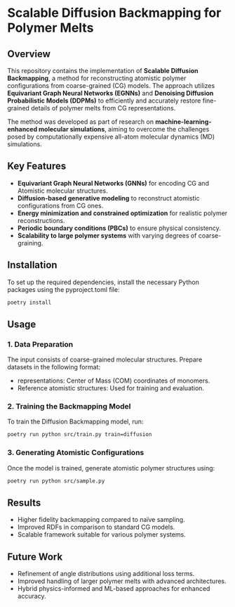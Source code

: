 # Scalable Diffusion Backmapping for Polymer Melts

## Overview

This repository contains the implementation of **Scalable Diffusion Backmapping**, a method for reconstructing atomistic polymer configurations from coarse-grained (CG) models. The approach utilizes **Equivariant Graph Neural Networks (EGNNs)** and **Denoising Diffusion Probabilistic Models (DDPMs)** to efficiently and accurately restore fine-grained details of polymer melts from CG representations.

The method was developed as part of research on **machine-learning-enhanced molecular simulations**, aiming to overcome the challenges posed by computationally expensive all-atom molecular dynamics (MD) simulations.

## Key Features

- **Equivariant Graph Neural Networks (GNNs)** for encoding CG and Atomistic molecular structures.
- **Diffusion-based generative modeling** to reconstruct atomistic configurations from CG ones.
- **Energy minimization and constrained optimization** for realistic polymer reconstructions.
- **Periodic boundary conditions (PBCs)** to ensure physical consistency.
- **Scalability to large polymer systems** with varying degrees of coarse-graining.

## Installation

To set up the required dependencies, install the necessary Python packages using the pyproject.toml file:

```bash
poetry install
```
## Usage

### 1. Data Preparation

The input consists of coarse-grained molecular structures. Prepare datasets in the following format: 
-  representations: Center of Mass (COM) coordinates of monomers.
- Reference atomistic structures: Used for training and evaluation.

### 2. Training the Backmapping Model

To train the Diffusion Backmapping model, run:
```bash
poetry run python src/train.py train=diffusion
```
### 3. Generating Atomistic Configurations

Once the model is trained, generate atomistic polymer structures using:
```bash
poetry run python src/sample.py
```

## Results
  - Higher fidelity backmapping compared to naïve sampling.
  - Improved RDFs in comparison to standard CG models.
  - Scalable framework suitable for various polymer systems.

## Future Work
 -	Refinement of angle distributions using additional loss terms.
 -	Improved handling of larger polymer melts with advanced architectures.
 -	Hybrid physics-informed and ML-based approaches for enhanced accuracy.

 